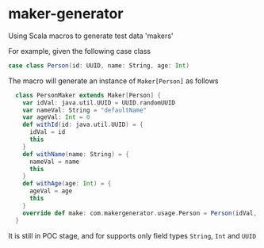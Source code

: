 # maker-generator
Using Scala macros to generate test data 'makers'

For example, given the following case class
``` scala
case class Person(id: UUID, name: String, age: Int)
```

The macro will generate an instance of `Maker[Person]` as follows
``` scala
  class PersonMaker extends Maker[Person] {
    var idVal: java.util.UUID = UUID.randomUUID
    var nameVal: String = "defaultName"
    var ageVal: Int = 0
    def withId(id: java.util.UUID) = {
      idVal = id
      this
    }
    def withName(name: String) = {
      nameVal = name
      this
    }
    def withAge(age: Int) = {
      ageVal = age
      this
    }
    override def make: com.makergenerator.usage.Person = Person(idVal, nameVal, ageVal)
  }
```

It is still in POC stage, and for supports only field types `String`, `Int` and `UUID`
